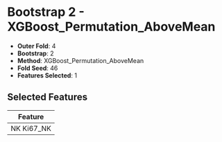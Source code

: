 # Bootstrap 2 - XGBoost_Permutation_AboveMean

- **Outer Fold**: 4
- **Bootstrap**: 2
- **Method**: XGBoost_Permutation_AboveMean
- **Fold Seed**: 46
- **Features Selected**: 1

## Selected Features

| Feature |
|---------|
| NK Ki67_NK |
